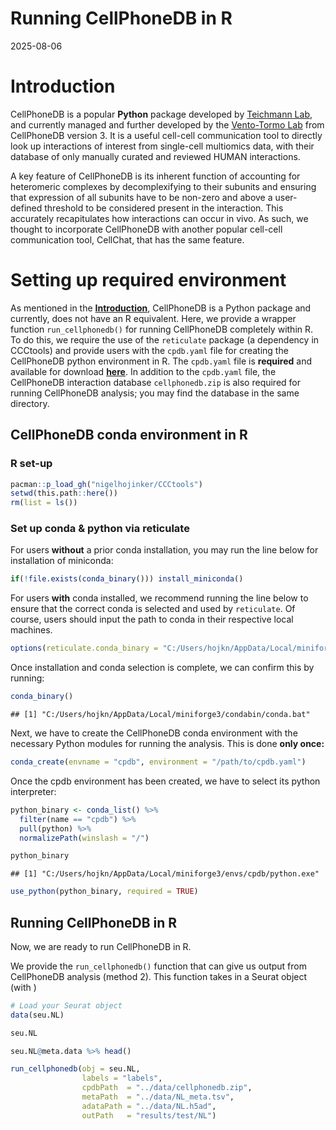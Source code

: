 Running CellPhoneDB in R
================
2025-08-06

# Introduction

CellPhoneDB is a popular **Python** package developed by [Teichmann
Lab](https://www.teichlab.org/), and currently managed and further
developed by the [Vento-Tormo Lab](https://ventolab.org/) from
CellPhoneDB version 3. It is a useful cell-cell communication tool to
directly look up interactions of interest from single-cell multiomics
data, with their database of only manually curated and reviewed HUMAN
interactions.

A key feature of CellPhoneDB is its inherent function of accounting for
heteromeric complexes by decomplexifying to their subunits and ensuring
that expression of all subunits have to be non-zero and above a
user-defined threshold to be considered present in the interaction. This
accurately recapitulates how interactions can occur in vivo. As such, we
thought to incorporate CellPhoneDB with another popular cell-cell
communication tool, CellChat, that has the same feature.

# Setting up required environment

As mentioned in the [**Introduction**](#introduction), CellPhoneDB is a
Python package and currently, does not have an R equivalent. Here, we
provide a wrapper function `run_cellphonedb()` for running CellPhoneDB
completely within R. To do this, we require the use of the `reticulate`
package (a dependency in CCCtools) and provide users with the
`cpdb.yaml` file for creating the CellPhoneDB python environment in R.
The `cpdb.yaml` file is **required** and available for download
[**here**](../data/). In addition to the `cpdb.yaml` file, the
CellPhoneDB interaction database `cellphonedb.zip` is also required for
running CellPhoneDB analysis; you may find the database in the same
directory.

## CellPhoneDB conda environment in R

### R set-up

``` r
pacman::p_load_gh("nigelhojinker/CCCtools")
setwd(this.path::here())
rm(list = ls())
```

### Set up conda & python via reticulate

For users **without** a prior conda installation, you may run the line
below for installation of miniconda:

``` r
if(!file.exists(conda_binary())) install_miniconda()
```

For users **with** conda installed, we recommend running the line below
to ensure that the correct conda is selected and used by `reticulate`.
Of course, users should input the path to conda in their respective
local machines.

``` r
options(reticulate.conda_binary = "C:/Users/hojkn/AppData/Local/miniforge3/condabin/conda.bat")
```

Once installation and conda selection is complete, we can confirm this
by running:

``` r
conda_binary()
```

    ## [1] "C:/Users/hojkn/AppData/Local/miniforge3/condabin/conda.bat"

Next, we have to create the CellPhoneDB conda environment with the
necessary Python modules for running the analysis. This is done **only
once:**

``` r
conda_create(envname = "cpdb", environment = "/path/to/cpdb.yaml")
```

Once the cpdb environment has been created, we have to select its python
interpreter:

``` r
python_binary <- conda_list() %>%
  filter(name == "cpdb") %>%
  pull(python) %>%
  normalizePath(winslash = "/")

python_binary
```

    ## [1] "C:/Users/hojkn/AppData/Local/miniforge3/envs/cpdb/python.exe"

``` r
use_python(python_binary, required = TRUE)
```

## Running CellPhoneDB in R

Now, we are ready to run CellPhoneDB in R.

We provide the `run_cellphonedb()` function that can give us output from
CellPhoneDB analysis (method 2). This function takes in a Seurat object
(with )

``` r
# Load your Seurat object
data(seu.NL)

seu.NL

seu.NL@meta.data %>% head()

run_cellphonedb(obj = seu.NL,
                labels = "labels",
                cpdbPath  = "../data/cellphonedb.zip",
                metaPath  = "../data/NL_meta.tsv",
                adataPath = "../data/NL.h5ad",
                outPath   = "results/test/NL")
```
